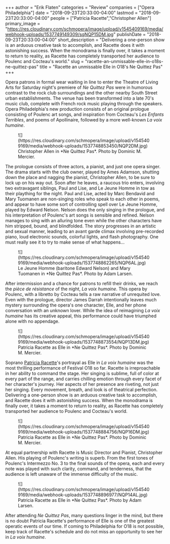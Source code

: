 +++
author = "Erik Flaten"
categories = "Review"
companies = ["Opera Philadelphia"]
date = "2018-09-23T20:33:00-04:00"
lastmod = "2018-09-23T20:33:00-04:00"
people = ["Patricia Racette","Christopher Allen"]
primary_image = "https://res.cloudinary.com/schmopera/image/upload/v1545409169/media/webhook-uploads/1537749149309/sqNQP15DM.jpg"
publishDate = "2018-09-23T20:33:00-04:00"
short_description = "Delivering a one-person show is an arduous creative task to accomplish, and Racette does it with astonishing success. When the monodrama is finally over, it takes a moment to return to reality, as Racette has completely transported her audience to Poulenc and Cocteau&#039;s world."
slug = "racette-an-unmissable-elle-in-o18s-ne-quittez-pas"
title = "Racette an unmissable Elle in O18&#039;s Ne Quittez Pas"
+++

Opera patrons in formal wear waiting in line to enter the Theatre of Living Arts for Saturday night's premiere of *Ne Quittez Pas* were in humorous contrast to the rock club surroundings and the other nearby South Street urban establishments. The venue has been transformed into a late 70's music club, complete with French rock music playing through the speakers. Opera Philadelphia's new production consists of an original prologue consisting of Poulenc art songs, and inspiration from Cocteau's *Les Enfants Terribles*, and poems of Apollinaire, followed by a more well-known *La voix humaine*.

<figure data-type="image">
![](https://res.cloudinary.com/schmopera/image/upload/v1545409169/media/webhook-uploads/1537748853450/NQP2DM.jpg)
<figcaption>Christopher Allen in *Ne Quittez Pas*. Photo by Dominic M. Mercier.</figcaption>
</figure>

The prologue consists of three actors, a pianist, and just one opera singer. The drama starts with the club owner, played by Ames Adamson, shutting down the place and nagging the pianist, Christopher Allen, to be sure to lock up on his way out. Soon after he leaves, a raucous trio enters, involving two extravagant siblings, Paul and Lise, and Le Jeune Homme in tow as their plaything for the night. Paul and Lise, acted by Marc Bendavid and Mary Tuomanen are non-singing roles who speak to each other in poems, and appear to have some sort of controlling spell over Le Jeune Homme, played by Edward Nelson. Nelson does the only singing in the prologue, and his interpretation of Poulenc's art songs is sensible and refined. Nelson manages to sing with an alluring tone even while the other characters have him stripped, bound, and blindfolded. The story progresses in an artistic and sexual manner, leading to an avant garde climax involving pre-recorded piano, loud electronic sounds, colorful lights, and flash photography. One must really see it to try to make sense of what happens...

<figure data-type="image">
![](https://res.cloudinary.com/schmopera/image/upload/v1545409169/media/webhook-uploads/1537748862265/NQP6AL.jpg)
<figcaption>Le Jeune Homme (baritone Edward Nelson) and Mary Tuomanen in *Ne Quittez Pas*. Photo by Adam Larsen.</figcaption>
</figure>

After intermission and a chance for patrons to refill their drinks, we reach the *pièce de résistance* of the night, *La voix humaine*. This opera by Poulenc, with a libretto by Cocteau tells a raw narrative of unrequited love. Even with the prologue, director James Darrah intentionally leaves much mystery surrounding the opera's one character, Elle, and her phone conversation with an unknown lover. While the idea of reimagining *La voix humaine* has its creative appeal, this performance could have triumphed alone with no appendage.

<figure data-type="image">
![](https://res.cloudinary.com/schmopera/image/upload/v1545409169/media/webhook-uploads/1537748873554/NQP13DM.jpg)
<figcaption>Patricia Racette as Elle in *Ne Quittez Pas*. Photo by Dominic M. Mercier.</figcaption>
</figure>

Soprano [Patricia Racette](/scene/people/patricia-racette/)'s portrayal as Elle in *La voix humaine* was the most thrilling performance of Festival O18 so far. Racette is irreproachable in her ability to command the stage. Her singing is sublime, full of color at every part of the range, and carries chilling emotion through every facet of her character's journey. Her aspects of her presence are riveting, not just her singing. Every movement, breath, and look is of theatrical perfection. Delivering a one-person show is an arduous creative task to accomplish, and Racette does it with astonishing success. When the monodrama is finally over, it takes a moment to return to reality, as Racette has completely transported her audience to Poulenc and Cocteau's world.

<figure data-type="image">
![](https://res.cloudinary.com/schmopera/image/upload/v1545409169/media/webhook-uploads/1537748884756/NQP16DM.jpg)
<figcaption>Patricia Racette as Elle in *Ne Quittez Pas*. Photo by Dominic M. Mercier.</figcaption>
</figure>

At equal partnership with Racette is Music Director and Pianist, Christopher Allen. His playing of Poulenc's writing is superb. From the first tones of Poulenc's Intermezzo No. 3 to the final sounds of the opera, each and every note was played with such clarity, command, and tenderness, that the audience is left unaware of the immense difficulty of the music.

<figure data-type="image">
![](https://res.cloudinary.com/schmopera/image/upload/v1545409169/media/webhook-uploads/1537748896977/NQP14AL.jpg)
<figcaption>Patricia Racette as Elle in *Ne Quittez Pas*. Photo by Adam Larsen.</figcaption>
</figure>

After attending *Ne Quittez Pas*, many questions linger in the mind, but there is no doubt Patricia Racette's performance of Elle is one of the greatest operatic events of our time. If coming to Philadelphia for O18 is not possible, keep track of Racette's schedule and do not miss an opportunity to see her in *La voix humaine*.

